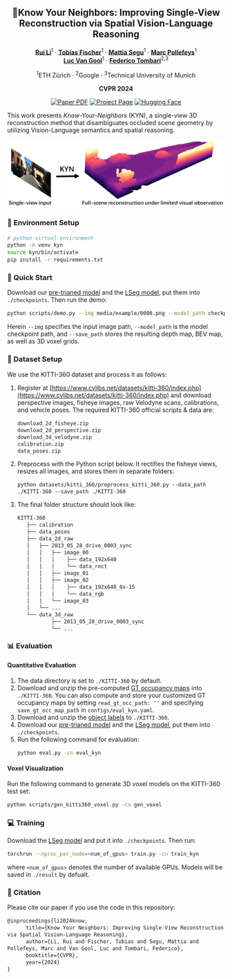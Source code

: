 <div align="center">
<h2>🏡Know Your Neighbors: Improving Single-View Reconstruction via Spatial Vision-Language Reasoning</h2>

[**Rui Li**](https://ruili3.github.io/)<sup>1</sup> · [**Tobias Fischer**](https://tobiasfshr.github.io/)<sup>1</sup> · [**Mattia Segu**](https://mattiasegu.github.io/)<sup>1</sup> · [**Marc Pollefeys**](https://people.inf.ethz.ch/pomarc/)<sup>1</sup> <br>
[**Luc Van Gool**](https://ee.ethz.ch/the-department/faculty/professors/person-detail.OTAyMzM=.TGlzdC80MTEsMTA1ODA0MjU5.html)<sup>1</sup> · [**Federico Tombari**](https://federicotombari.github.io/)<sup>2,3</sup>

<sup>1</sup>ETH Zürich  · <sup>2</sup>Google  · <sup>3</sup>Technical University of Munich

**CVPR 2024**

<a href="https://arxiv.org/abs/2404.03658"><img src='https://img.shields.io/badge/arXiv-KYN-red' alt='Paper PDF'></a>
<a href='https://ruili3.github.io/kyn/'><img src='https://img.shields.io/badge/Project_Page-KYN-green' alt='Project Page'></a>
<a href='https://huggingface.co/'><img src='https://img.shields.io/badge/Hugging_Face-KYN (coming soon)-yellow' alt='Hugging Face'></a>
</div>

This work presents _Know-Your-Neighbors_ (KYN), a single-view 3D reconstruction method that disambiguates occluded scene geometry by utilizing Vision-Language semantics and spatial reasoning.

![teaser](/media/assets/teaser.png)


### 🔗 Environment Setup
```bash
# python virtual environment
python -m venv kyn
source kyn/bin/activate
pip install -r requirements.txt
```

### 🚀 Quick Start
Download our [pre-trianed model](https://drive.google.com/file/d/1wul-WjsH1iaccfMOGwqIJ55vJnfMUywp/view?usp=drive_link) and the [LSeg model](https://drive.google.com/file/d/1ayk6NXURI_vIPlym16f_RG3ffxBWHxvb/view?usp=sharing), put them into `./checkpoints`. Then run the demo:
```bash
python scripts/demo.py --img media/example/0000.png --model_path checkpoints/kyn.pt --save_path /your/save/path
```
Herein `--img` specifies the input image path, `--model_path` is the model checkpoint path, and `--save_path` stores the resulting depth map, BEV map, as well as 3D voxel grids.

### 📁 Dataset Setup
We use the KITTI-360 dataset and process it as follows:
1. Register at [https://www.cvlibs.net/datasets/kitti-360/index.php](https://www.cvlibs.net/datasets/kitti-360/index.php) and download perspective images, fisheye images, raw Velodyne scans, calibrations, and vehicle poses. The required KITTI-360 official scripts & data are:
    ```
    download_2d_fisheye.zip
    download_2d_perspective.zip
    download_3d_velodyne.zip
    calibration.zip
    data_poses.zip
    ```
2. Preprocess with the Python script below. It rectifies the fisheye views, resizes all images, and stores them in separate folders:
    ```
    python datasets/kitti_360/preprocess_kitti_360.py --data_path ./KITTI-360 --save_path ./KITTI-360
    ```
3. The final folder structure should look like:
    ```
    KITTI-360
       ├── calibration
       ├── data_poses
       ├── data_2d_raw
       │   ├── 2013_05_28_drive_0003_sync
       │   │   ├── image_00
       │   │   │    ├── data_192x640
       │   │   │    └── data_rect
       │   │   ├── image_01
       │   │   ├── image_02
       │   │   │    ├── data_192x640_0x-15
       │   │   │    └── data_rgb
       │   │   └── image_03
       │   └── ...
       └── data_3d_raw
               ├── 2013_05_28_drive_0003_sync
               └── ...
    ```

### 📊 Evaluation
#### Quantitative Evaluation
1. The data directory is set to `./KITTI-360` by default.
2. Download and unzip the pre-computed [GT occupancy maps](https://drive.google.com/file/d/17FvEShQdCRBSH91iQSMhcoocb8j9x3at/view?usp=drive_link) into `./KITTI-360`. You can also compute and store your customized GT occupancy maps by setting `read_gt_occ_path: ''` and specifying `save_gt_occ_map_path` in `configs/eval_kyn.yaml`. 
3. Download and unzip the [object labels](https://drive.google.com/file/d/1ELY2Hxy5hRP52J7ewzLYFWMk-Qu5QViQ/view?usp=drive_link) to `./KITTI-360`.
4. Download our [pre-trianed model](https://drive.google.com/file/d/1wul-WjsH1iaccfMOGwqIJ55vJnfMUywp/view?usp=drive_link) and the [LSeg model](https://drive.google.com/file/d/1ayk6NXURI_vIPlym16f_RG3ffxBWHxvb/view?usp=sharing), put them into `./checkpoints`.
4. Run the following command for evaluation:
    ```bash
    python eval.py -cn eval_kyn
    ```

#### Voxel Visualization
Run the following command to generate 3D voxel models on the KITTI-360 test set:
```bash
python scripts/gen_kitti360_voxel.py -cn gen_voxel
```

### 💻 Training
Download the [LSeg model](https://drive.google.com/file/d/1ayk6NXURI_vIPlym16f_RG3ffxBWHxvb/view?usp=sharing) and put it into `./checkpoints`. Then run:
```bash
torchrun --nproc_per_node=<num_of_gpus> train.py -cn train_kyn
```
where `<num_of_gpus>` denotes the number of available GPUs. Models will be saved in `./result` by defualt. 


### 📰 Citation
Please cite our paper if you use the code in this repository:
```
@inproceedings{li2024know,
      title={Know Your Neighbors: Improving Single-View Reconstruction via Spatial Vision-Language Reasoning}, 
      author={Li, Rui and Fischer, Tobias and Segu, Mattia and Pollefeys, Marc and Van Gool, Luc and Tombari, Federico},
      booktitle={CVPR},
      year={2024}
}
``` 

<!-- ### 🌟 Star History
<div style="text-align: center;">
<a href="https://star-history.com/#ruili3/Know-Your-Neighbors&Date">
  <picture>
    <source media="(prefers-color-scheme: dark)" srcset="https://api.star-history.com/svg?repos=ruili3/Know-Your-Neighbors&type=Date&theme=dark" />
    <source media="(prefers-color-scheme: light)" srcset="https://api.star-history.com/svg?repos=ruili3/Know-Your-Neighbors&type=Date" />
    <img alt="Star History Chart" src="https://api.star-history.com/svg?repos=ruili3/Know-Your-Neighbors&type=Date" width="600"/>
  </picture>
</a>
</div> -->